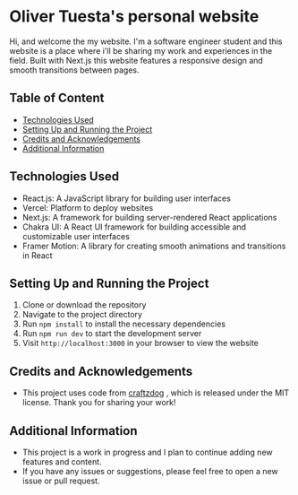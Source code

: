 # Oliver Tuesta's personal website

Hi, and welcome the my website. I'm a software engineer student and this website
is a place where i'll be sharing my work and experiences in the field. Built
with Next.js this website features a responsive design and smooth transitions
between pages.

## Table of Content

-   [Technologies Used](#technologies-used)
-   [Setting Up and Running the Project](#setting-up-and-running-the-project)
-   [Credits and Acknowledgements](#credits-and-acknowledgements)
-   [Additional Information](#additional-information)

## Technologies Used

-   React.js: A JavaScript library for building user interfaces
-   Vercel: Platform to deploy websites
-   Next.js: A framework for building server-rendered React applications
-   Chakra UI: A React UI framework for building accessible and customizable
    user interfaces
-   Framer Motion: A library for creating smooth animations and transitions in
    React

## Setting Up and Running the Project

1. Clone or download the repository
2. Navigate to the project directory
3. Run `npm install` to install the necessary dependencies
4. Run `npm run dev` to start the development server
5. Visit `http://localhost:3000` in your browser to view the website

## Credits and Acknowledgements

-   This project uses code from [craftzdog](https://github.com/craftzdog) ,
    which is released under the MIT license. Thank you for sharing your work!

## Additional Information

-   This project is a work in progress and I plan to continue adding new
    features and content.
-   If you have any issues or suggestions, please feel free to open a new issue
    or pull request.
